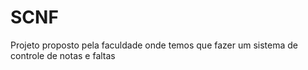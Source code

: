 # SCNF
Projeto proposto pela faculdade onde temos que fazer um sistema de controle de notas e faltas

